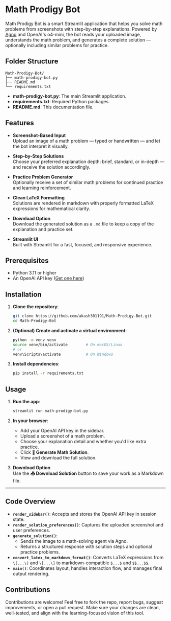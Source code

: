 # Math Prodigy Bot

Math Prodigy Bot is a smart Streamlit application that helps you solve math problems from screenshots with step-by-step explanations. Powered by [Agno](https://github.com/agno-agi/agno) and OpenAI's o4-mini, the bot reads your uploaded image, understands the math problem, and generates a complete solution — optionally including similar problems for practice.

## Folder Structure

```
Math-Prodigy-Bot/
├── math-prodigy-bot.py
├── README.md
└── requirements.txt
```

- **math-prodigy-bot.py**: The main Streamlit application.
- **requirements.txt**: Required Python packages.
- **README.md**: This documentation file.

## Features

- **Screenshot-Based Input**  
  Upload an image of a math problem — typed or handwritten — and let the bot interpret it visually.

- **Step-by-Step Solutions**  
  Choose your preferred explanation depth: brief, standard, or in-depth — and receive the solution accordingly.

- **Practice Problem Generator**  
  Optionally receive a set of similar math problems for continued practice and learning reinforcement.

- **Clean LaTeX Formatting**  
  Solutions are rendered in markdown with properly formatted LaTeX expressions for mathematical clarity.

- **Download Option**  
  Download the generated solution as a `.md` file to keep a copy of the explanation and practice set.

- **Streamlit UI**  
  Built with Streamlit for a fast, focused, and responsive experience.

## Prerequisites

- Python 3.11 or higher  
- An OpenAI API key ([Get one here](https://platform.openai.com/account/api-keys))

## Installation

1. **Clone the repository**:
   ```bash
   git clone https://github.com/akash301191/Math-Prodigy-Bot.git
   cd Math-Prodigy-Bot
   ```

2. **(Optional) Create and activate a virtual environment**:
   ```bash
   python -m venv venv
   source venv/bin/activate        # On macOS/Linux
   # or
   venv\Scripts\activate           # On Windows
   ```

3. **Install dependencies**:
   ```bash
   pip install -r requirements.txt
   ```

## Usage

1. **Run the app**:
   ```bash
   streamlit run math-prodigy-bot.py
   ```

2. **In your browser**:
   - Add your OpenAI API key in the sidebar.
   - Upload a screenshot of a math problem.
   - Choose your explanation detail and whether you'd like extra practice.
   - Click **🧠 Generate Math Solution**.
   - View and download the full solution.

3. **Download Option**  
   Use the **📥 Download Solution** button to save your work as a Markdown file.

---

## Code Overview

- **`render_sidebar()`**: Accepts and stores the OpenAI API key in session state.
- **`render_solution_preferences()`**: Captures the uploaded screenshot and user preferences.
- **`generate_solution()`**:  
  - Sends the image to a math-solving agent via Agno.  
  - Returns a structured response with solution steps and optional practice problems.
- **`convert_latex_to_markdown_format()`**: Converts LaTeX expressions from `\(...\)` and `\[...\]` to markdown-compatible `$...$` and `$$...$$`.
- **`main()`**: Coordinates layout, handles interaction flow, and manages final output rendering.

## Contributions

Contributions are welcome! Feel free to fork the repo, report bugs, suggest improvements, or open a pull request. Make sure your changes are clean, well-tested, and align with the learning-focused vision of this tool.
